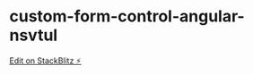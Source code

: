 # custom-form-control-angular-nsvtul

[Edit on StackBlitz ⚡️](https://stackblitz.com/edit/custom-form-control-angular-nsvtul)
